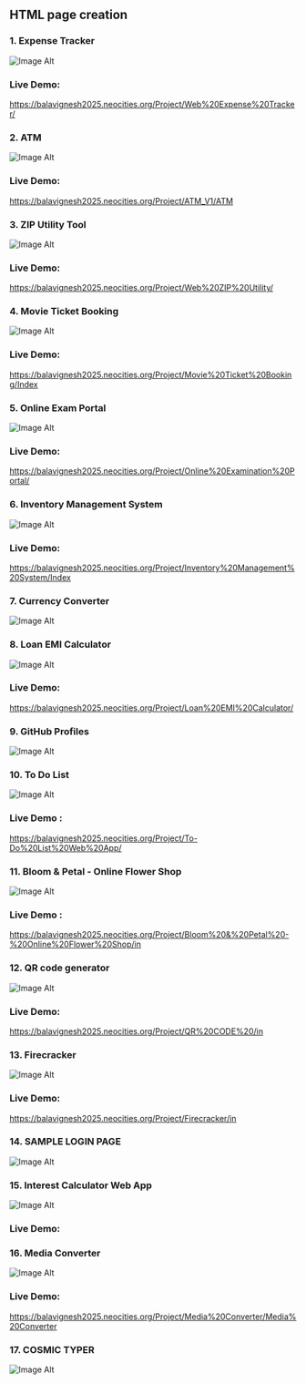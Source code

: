 ## HTML page creation      
### 1. Expense Tracker
![Image Alt](https://github.com/Bala-6478/HTML/blob/aa45c719632cceca2f4b782f4838086163cc15ad/Screenshot%20(44).png)  
### Live Demo:
https://balavignesh2025.neocities.org/Project/Web%20Expense%20Tracker/
### 2. ATM  
![Image Alt](https://github.com/Bala-6478/HTML/blob/main/ATM/Screenshot%20(43).png)  
### Live Demo:
https://balavignesh2025.neocities.org/Project/ATM_V1/ATM
### 3. ZIP Utility Tool 
![Image Alt](https://github.com/Bala-6478/HTML/blob/5ece052b6f84f2db13730c004ce04c7929d20238/Screenshot%20(45).png)
### Live Demo:
https://balavignesh2025.neocities.org/Project/Web%20ZIP%20Utility/
### 4. Movie Ticket Booking
![Image Alt](https://github.com/Bala-6478/HTML/blob/8d6b6258843e32f458b0721b2fa1081c24bc4536/Screenshot%20(48).png)
### Live Demo:
https://balavignesh2025.neocities.org/Project/Movie%20Ticket%20Booking/Index
### 5. Online Exam Portal
![Image Alt](https://github.com/Bala-6478/HTML/blob/baff62a78dd43d3441cb76aff2502cc8d68abf96/Screenshot%20(50).png)
### Live Demo:
https://balavignesh2025.neocities.org/Project/Online%20Examination%20Portal/
### 6. Inventory Management System
![Image Alt](https://github.com/Bala-6478/HTML/blob/a9831a0751730136497aab6fd33ed02378a59245/Inventory%20Management%20System/Screenshot%20(54).png)
### Live Demo:
https://balavignesh2025.neocities.org/Project/Inventory%20Management%20System/Index
### 7. Currency Converter
![Image Alt](https://github.com/Bala-6478/HTML/blob/main/Currency%20Converter/Screenshot%20(81).png)
### 8. Loan EMI Calculator
![Image Alt](https://github.com/Bala-6478/HTML/blob/main/Loan%20EMI%20Calculator/Screenshot%20(82).png)
### Live Demo:
https://balavignesh2025.neocities.org/Project/Loan%20EMI%20Calculator/
### 9. GitHub Profiles
![Image Alt](https://github.com/Bala-6478/HTML/blob/f322fecd0583d4136e99dd03638f348bced21d54/Screenshot%20(49).png)
### 10. To Do List
![Image Alt](https://github.com/Bala-6478/HTML/blob/86fe496a58f8563f859ec7429e345d33461f8491/Screenshot%20(47).png)
### Live Demo :
https://balavignesh2025.neocities.org/Project/To-Do%20List%20Web%20App/
### 11. Bloom & Petal - Online Flower Shop
![Image Alt](https://github.com/Bala-6478/HTML/blob/190b5b45e12b6bf27b20fb36092917abc3d80279/Bloom%20%26%20Petal%20-%20Online%20Flower%20Shop/Screenshot%20(58).png)
### Live Demo :
https://balavignesh2025.neocities.org/Project/Bloom%20&%20Petal%20-%20Online%20Flower%20Shop/in
### 12. QR code generator
![Image Alt](https://github.com/Bala-6478/HTML/blob/2e8341542ca21f891697d92f451514fcfc7692c5/Screenshot%20(52).png)
### Live Demo:
https://balavignesh2025.neocities.org/Project/QR%20CODE%20/in
### 13. Firecracker
![Image Alt](https://github.com/Bala-6478/HTML/blob/2d21222d835e8fb0b89a3a15b901ada8a4f5e317/Firecracker/Screenshot%20(53).png)
### Live Demo:
https://balavignesh2025.neocities.org/Project/Firecracker/in
### 14. SAMPLE LOGIN PAGE 
![Image Alt](https://github.com/Bala-6478/HTML/blob/e8bd41aadc9726a54c1b87cedf7429a584d9f571/LOGIN%20PAGE/Screenshot%20(56).png)
### 15. Interest Calculator Web App
![Image Alt](https://github.com/Bala-6478/HTML/blob/a5d5af6e6c3e8bb94b68b9db0e04a79083ba87dc/Interest%20Calculator%20Web%20App/Screenshot%20(59).png)
### Live Demo:
### 16. Media Converter
![Image Alt](https://github.com/Bala-6478/HTML/blob/eaccd7ec95baaf8bb36325f2ccf4db7fbc8d6e38/Media%20Converter/Screenshot%20(61).png)
### Live Demo:
https://balavignesh2025.neocities.org/Project/Media%20Converter/Media%20Converter
### 17. COSMIC TYPER
![Image Alt](https://github.com/Bala-6478/HTML/blob/aaf55bc450fb3226459d902a1da78f1ea945ba90/COSMIC%20TYPER/Screenshot%20(63).png)
  




  
  
  
  


  

